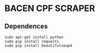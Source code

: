 # BACEN CPF SCRAPER 

## Dependences

```
sudo apt-get install python
sudo pip install requests
sudo pip install beautifulsoup4
```
